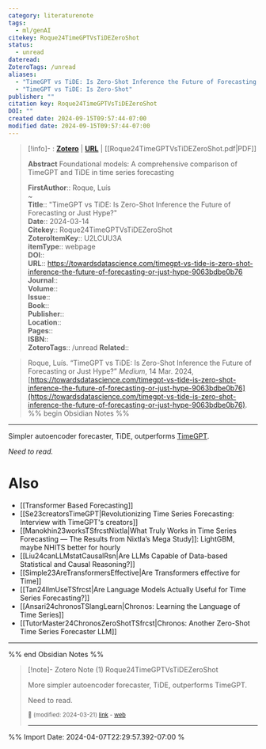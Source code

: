 ```yaml
---
category: literaturenote
tags:
  - ml/genAI
citekey: Roque24TimeGPTVsTiDEZeroShot
status:
  - unread
dateread: 
ZoteroTags: /unread
aliases:
  - "TimeGPT vs TiDE: Is Zero-Shot Inference the Future of Forecasting or Just Hype?"
  - "TimeGPT vs TiDE: Is Zero-Shot"
publisher: ""
citation key: Roque24TimeGPTVsTiDEZeroShot
DOI: ""
created date: 2024-09-15T09:57:44-07:00
modified date: 2024-09-15T09:57:44-07:00
---
```


> [!info]- : [**Zotero**](zotero://select/library/items/U2LCUU3A)   | [**URL**](https://towardsdatascience.com/timegpt-vs-tide-is-zero-shot-inference-the-future-of-forecasting-or-just-hype-9063bdbe0b76) | [[Roque24TimeGPTVsTiDEZeroShot.pdf|PDF]]
>
> 
> **Abstract**
> Foundational models: A comprehensive comparison of TimeGPT and TiDE in time series forecasting
> 
> 
> **FirstAuthor**:: Roque, Luís  
~    
> **Title**:: "TimeGPT vs TiDE: Is Zero-Shot Inference the Future of Forecasting or Just Hype?"  
> **Date**:: 2024-03-14  
> **Citekey**:: Roque24TimeGPTVsTiDEZeroShot  
> **ZoteroItemKey**:: U2LCUU3A  
> **itemType**:: webpage  
> **DOI**::   
> **URL**:: https://towardsdatascience.com/timegpt-vs-tide-is-zero-shot-inference-the-future-of-forecasting-or-just-hype-9063bdbe0b76  
> **Journal**::   
> **Volume**::   
> **Issue**::   
> **Book**::   
> **Publisher**::   
> **Location**::    
> **Pages**::   
> **ISBN**::   
> **ZoteroTags**:: /unread
>**Related**:: 

> Roque, Luís. “TimeGPT vs TiDE: Is Zero-Shot Inference the Future of Forecasting or Just Hype?” _Medium_, 14 Mar. 2024, [https://towardsdatascience.com/timegpt-vs-tide-is-zero-shot-inference-the-future-of-forecasting-or-just-hype-9063bdbe0b76](https://towardsdatascience.com/timegpt-vs-tide-is-zero-shot-inference-the-future-of-forecasting-or-just-hype-9063bdbe0b76).
%% begin Obsidian Notes %%
___

Simpler autoencoder forecaster, TiDE, outperforms [TimeGPT](Se23creatorsTimeGPT).

*Need to read.*

# Also
- [[Transformer Based Forecasting]]
- [[Se23creatorsTimeGPT|Revolutionizing Time Series Forecasting: Interview with TimeGPT's creators]]
- [[Manokhin23worksTSfrcstNixtla|What Truly Works in Time Series Forecasting — The Results from Nixtla’s Mega Study]]: LightGBM, maybe NHITS better for hourly
- [[Liu24canLLMstatCausalRsn|Are LLMs Capable of Data-based Statistical and Causal Reasoning?]]
- [[Simple23AreTransformersEffective|Are Transformers effective for Time]]
- [[Tan24llmUseTSfrcst|Are Language Models Actually Useful for Time Series Forecasting?]]
- [[Ansari24chronosTSlangLearn|Chronos: Learning the Language of Time Series]]
- [[TutorMaster24ChronosZeroShotTSfrcst|Chronos: Another Zero-Shot Time Series Forecaster LLM]]
___
%% end Obsidian Notes %%

> [!note]- Zotero Note (1)
> Roque24TimeGPTVsTiDEZeroShot
> 
> More simpler autoencoder forecaster, TiDE, outperforms TimeGPT.
> 
> Need to read.
> 
> <small>📝️ (modified: 2024-03-21) [link](zotero://select/library/items/DWTWNAML) - [web](http://zotero.org/users/60638/items/DWTWNAML)</small>
>  
> ---

%% Import Date: 2024-04-07T22:29:57.392-07:00 %